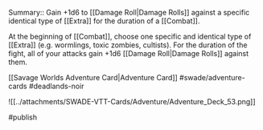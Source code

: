 Summary:: Gain +1d6 to [[Damage Roll|Damage Rolls]] against a specific identical type of [[Extra]] for the duration of a [[Combat]].

At the beginning of [[Combat]], choose one specific and identical type of [[Extra]] (e.g. wormlings, toxic zombies, cultists). For the duration of the fight, all of your attacks gain +1d6 [[Damage Roll|Damage Rolls]] against them.

[[Savage Worlds Adventure Card|Adventure Card]] #swade/adventure-cards #deadlands-noir 

![[../attachments/SWADE-VTT-Cards/Adventure/Adventure_Deck_53.png]]

#publish 
